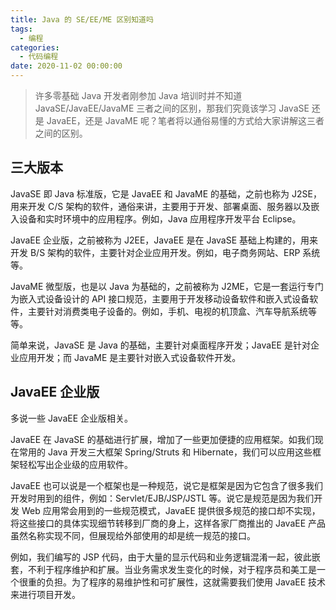 ```yaml
---
title: Java 的 SE/EE/ME 区别知道吗
tags:
  - 编程
categories:
  - 代码编程
date: 2020-11-02 00:00:00
---
```


> 许多零基础 Java 开发者刚参加 Java 培训时并不知道 JavaSE/JavaEE/JavaME 三者之间的区别，那我们究竟该学习 JavaSE 还是 JavaEE，还是 JavaME 呢？笔者将以通俗易懂的方式给大家讲解这三者之间的区别。

<!-- more -->

## 三大版本

JavaSE 即 Java 标准版，它是 JavaEE 和 JavaME 的基础，之前也称为 J2SE，用来开发 C/S 架构的软件，通俗来讲，主要用于开发、部署桌面、服务器以及嵌入设备和实时环境中的应用程序。例如，Java 应用程序开发平台 Eclipse。

JavaEE 企业版，之前被称为 J2EE，JavaEE 是在 JavaSE 基础上构建的，用来开发 B/S 架构的软件，主要针对企业应用开发。例如，电子商务网站、ERP 系统等。

JavaME 微型版，也是以 Java 为基础的，之前被称为 J2ME，它是一套运行专门为嵌入式设备设计的 API 接口规范，主要用于开发移动设备软件和嵌入式设备软件，主要针对消费类电子设备的。例如，手机、电视的机顶盒、汽车导航系统等等。

简单来说，JavaSE 是 Java 的基础，主要针对桌面程序开发；JavaEE 是针对企业应用开发；而 JavaME 是主要针对嵌入式设备软件开发。

## JavaEE 企业版

多说一些 JavaEE 企业版相关。

JavaEE 在 JavaSE 的基础进行扩展，增加了一些更加便捷的应用框架。如我们现在常用的 Java 开发三大框架 Spring/Struts 和 Hibernate，我们可以应用这些框架轻松写出企业级的应用软件。

JavaEE 也可以说是一个框架也是一种规范，说它是框架是因为它包含了很多我们开发时用到的组件，例如：Servlet/EJB/JSP/JSTL 等。说它是规范是因为我们开发 Web 应用常会用到的一些规范模式，JavaEE 提供很多规范的接口却不实现，将这些接口的具体实现细节转移到厂商的身上，这样各家厂商推出的 JavaEE 产品虽然名称实现不同，但展现给外部使用的却是统一规范的接口。

例如，我们编写的 JSP 代码，由于大量的显示代码和业务逻辑混淆一起，彼此嵌套，不利于程序维护和扩展。当业务需求发生变化的时候，对于程序员和美工是一个很重的负担。为了程序的易维护性和可扩展性，这就需要我们使用 JavaEE 技术来进行项目开发。
